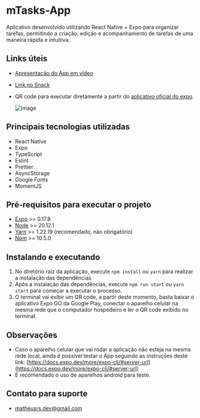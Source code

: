 # mTasks-App

Aplicativo desenvolvido utilizando React Native + Expo para organizar tarefas, permitindo a criação, edição e acompanhamento de tarefas de uma maneira rápida e intuitiva.

## Links úteis

 - [Apresentação do App em vídeo](https://youtu.be/TAzwt-xrccg)
 - [Link no Snack](https://snack.expo.dev/@maths32/github.com-maths032-mtasks-app?platform=android)
 - QR code para executar diretamente a partir do [aplicativo oficial do expo](https://play.google.com/store/apps/details?id=host.exp.exponent&hl=pt_BR&gl=US).

    ![image](https://github.com/Maths032/mtasks-app/assets/59992334/a91f78fc-f413-429c-8171-2dcf0a380add)


## Principais tecnologias utilizadas
 - React Native
 - Expo
 - TypeScript
 - Eslint
 - Prettier
 - AsyncStorage
 - Google Fonts
 - MomentJS

## Pré-requisitos para executar o projeto

 - [Expo](https://docs.expo.dev/more/expo-cli/) >= 0.17.8
 - [Node](https://nodejs.org/en/download/current) >= 20.12.1
 - [Yarn](https://classic.yarnpkg.com/lang/en/docs/install/#windows-stable) >= 1.22.19 (recomendado, não obrigatório)
 - [Npm](https://nodejs.org/en/download/current) >= 10.5.0

## Instalando e executando
  1. No diretório raiz da aplicação, execute `npm install` ou `yarn` para realizar a instalação das dependências
  2. Após a instalação das dependências, execute `npm run start` ou `yarn start` para começar a executar o processo.
  3. O terminal vai exibir um QR code, a partir deste momento, basta baixar o aplicativo Expo GO da Google Play, conectar o aparelho celular na mesma rede que o computador hospedeiro e ler o QR code exibido no terminal.

## Observações
 - Caso o aparelho celular que vai rodar a aplicação não esteja na mesma rede local, ainda é possível testar o App seguindo as instruções deste link: [https://docs.expo.dev/more/expo-cli/#server-url](https://docs.expo.dev/more/expo-cli/#server-url)
 - É recomendado o uso de aparelhos android para teste.
    
## Contato para suporte
  - matheusrs.dev@gmail.com
